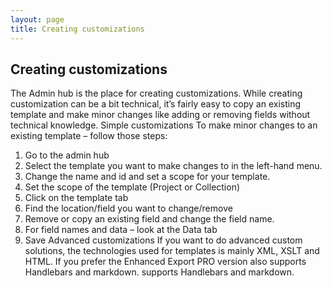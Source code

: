 ```yaml
---
layout: page
title: Creating customizations
---
```



## Creating customizations
The Admin hub is the place for creating customizations. While creating customization
can be a bit technical, it’s fairly easy to copy an existing template and make minor
changes like adding or removing fields without technical knowledge.
Simple customizations
To make minor changes to an existing template – follow those steps:
1. Go to the admin hub
2. Select the template you want to make changes to in the left-hand
menu.
3. Change the name and id and set a scope for your template.
4. Set the scope of the template (Project or Collection)
5. Click on the template tab
6. Find the location/field you want to change/remove
7. Remove or copy an existing field and change the field name.
8. For field names and data – look at the Data tab
9. Save
Advanced customizations
If you want to do advanced custom solutions, the technologies used for templates is
mainly XML, XSLT and HTML. If you prefer the Enhanced Export PRO version also
supports Handlebars and markdown. 
supports Handlebars and markdown. 